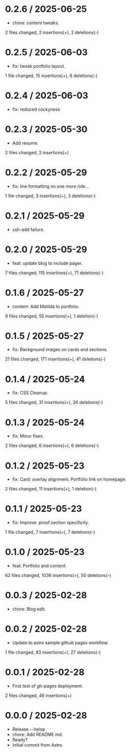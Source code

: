 
0.2.6 / 2025-06-25
==================

  * chore: content tweaks.

  2 files changed, 2 insertions(+), 2 deletions(-)

0.2.5 / 2025-06-03
==================

  * fix: tweak portfolio layout.

  1 file changed, 15 insertions(+), 6 deletions(-)

0.2.4 / 2025-06-03
==================

  * fix: reduced cockyness

 

0.2.3 / 2025-05-30
==================

  * Add resume.

  2 files changed, 2 insertions(+)

0.2.2 / 2025-05-29
==================

  * fix: line formatting on one more ride...

  1 file changed, 3 insertions(+), 3 deletions(-)

0.2.1 / 2025-05-29
==================

 * ssh-add failure.

0.2.0 / 2025-05-29
==================

  * feat: update blog to include pager.

  7 files changed, 115 insertions(+), 71 deletions(-)

0.1.6 / 2025-05-27
==================

  * content: Add Matilda to portfolio.

  9 files changed, 55 insertions(+), 1 deletion(-)

0.1.5 / 2025-05-27
==================

  * fix: Background images on cards and sections.

  21 files changed, 171 insertions(+), 41 deletions(-)

0.1.4 / 2025-05-24
==================

  * fix: CSS Cleanup.

  5 files changed, 31 insertions(+), 26 deletions(-)

0.1.3 / 2025-05-24
==================

  * fix: Minor fixes.

  2 files changed, 6 insertions(+), 6 deletions(-)

0.1.2 / 2025-05-23
==================

  * fix: Card: overlay alignment. Portfolio link on homepage.

  2 files changed, 11 insertions(+), 1 deletion(-)

0.1.1 / 2025-05-23
==================

  * fix: Improve .proof.section specificity.

  1 file changed, 7 insertions(+), 7 deletions(-)

0.1.0 / 2025-05-23
==================

  * feat: Portfolio and content.

  62 files changed, 1036 insertions(+), 50 deletions(-)

0.0.3 / 2025-02-28
==================

  * chore: Blog edit.



0.0.2 / 2025-02-28
==================

  * Update to astro sample github pages workflow.

  1 file changed, 83 insertions(+), 27 deletions(-)

0.0.1 / 2025-02-28
==================

  * First test of gh-pages deployment.

  2 files changed, 46 insertions(+)

0.0.0 / 2025-02-28
==================

  * Release --helop
  * chore: Add README.md.
  * Ready?
  * Initial commit from Astro
